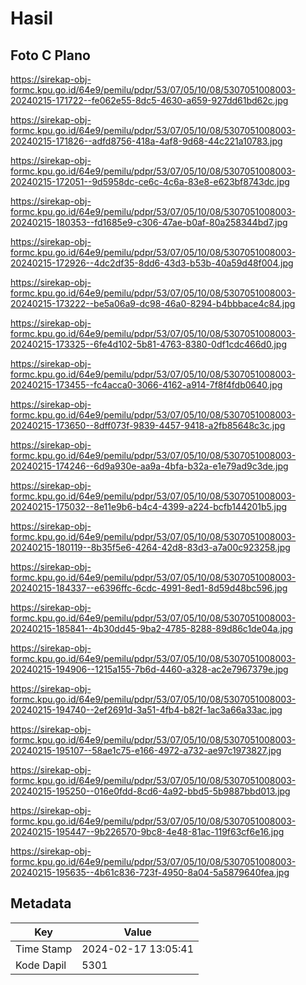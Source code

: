 # Hasil

## Foto C Plano

https://sirekap-obj-formc.kpu.go.id/64e9/pemilu/pdpr/53/07/05/10/08/5307051008003-20240215-171722--fe062e55-8dc5-4630-a659-927dd61bd62c.jpg

https://sirekap-obj-formc.kpu.go.id/64e9/pemilu/pdpr/53/07/05/10/08/5307051008003-20240215-171826--adfd8756-418a-4af8-9d68-44c221a10783.jpg

https://sirekap-obj-formc.kpu.go.id/64e9/pemilu/pdpr/53/07/05/10/08/5307051008003-20240215-172051--9d5958dc-ce6c-4c6a-83e8-e623bf8743dc.jpg

https://sirekap-obj-formc.kpu.go.id/64e9/pemilu/pdpr/53/07/05/10/08/5307051008003-20240215-180353--fd1685e9-c306-47ae-b0af-80a258344bd7.jpg

https://sirekap-obj-formc.kpu.go.id/64e9/pemilu/pdpr/53/07/05/10/08/5307051008003-20240215-172926--4dc2df35-8dd6-43d3-b53b-40a59d48f004.jpg

https://sirekap-obj-formc.kpu.go.id/64e9/pemilu/pdpr/53/07/05/10/08/5307051008003-20240215-173222--be5a06a9-dc98-46a0-8294-b4bbbace4c84.jpg

https://sirekap-obj-formc.kpu.go.id/64e9/pemilu/pdpr/53/07/05/10/08/5307051008003-20240215-173325--6fe4d102-5b81-4763-8380-0df1cdc466d0.jpg

https://sirekap-obj-formc.kpu.go.id/64e9/pemilu/pdpr/53/07/05/10/08/5307051008003-20240215-173455--fc4acca0-3066-4162-a914-7f8f4fdb0640.jpg

https://sirekap-obj-formc.kpu.go.id/64e9/pemilu/pdpr/53/07/05/10/08/5307051008003-20240215-173650--8dff073f-9839-4457-9418-a2fb85648c3c.jpg

https://sirekap-obj-formc.kpu.go.id/64e9/pemilu/pdpr/53/07/05/10/08/5307051008003-20240215-174246--6d9a930e-aa9a-4bfa-b32a-e1e79ad9c3de.jpg

https://sirekap-obj-formc.kpu.go.id/64e9/pemilu/pdpr/53/07/05/10/08/5307051008003-20240215-175032--8e11e9b6-b4c4-4399-a224-bcfb144201b5.jpg

https://sirekap-obj-formc.kpu.go.id/64e9/pemilu/pdpr/53/07/05/10/08/5307051008003-20240215-180119--8b35f5e6-4264-42d8-83d3-a7a00c923258.jpg

https://sirekap-obj-formc.kpu.go.id/64e9/pemilu/pdpr/53/07/05/10/08/5307051008003-20240215-184337--e6396ffc-6cdc-4991-8ed1-8d59d48bc596.jpg

https://sirekap-obj-formc.kpu.go.id/64e9/pemilu/pdpr/53/07/05/10/08/5307051008003-20240215-185841--4b30dd45-9ba2-4785-8288-89d86c1de04a.jpg

https://sirekap-obj-formc.kpu.go.id/64e9/pemilu/pdpr/53/07/05/10/08/5307051008003-20240215-194906--1215a155-7b6d-4460-a328-ac2e7967379e.jpg

https://sirekap-obj-formc.kpu.go.id/64e9/pemilu/pdpr/53/07/05/10/08/5307051008003-20240215-194740--2ef2691d-3a51-4fb4-b82f-1ac3a66a33ac.jpg

https://sirekap-obj-formc.kpu.go.id/64e9/pemilu/pdpr/53/07/05/10/08/5307051008003-20240215-195107--58ae1c75-e166-4972-a732-ae97c1973827.jpg

https://sirekap-obj-formc.kpu.go.id/64e9/pemilu/pdpr/53/07/05/10/08/5307051008003-20240215-195250--016e0fdd-8cd6-4a92-bbd5-5b9887bbd013.jpg

https://sirekap-obj-formc.kpu.go.id/64e9/pemilu/pdpr/53/07/05/10/08/5307051008003-20240215-195447--9b226570-9bc8-4e48-81ac-119f63cf6e16.jpg

https://sirekap-obj-formc.kpu.go.id/64e9/pemilu/pdpr/53/07/05/10/08/5307051008003-20240215-195635--4b61c836-723f-4950-8a04-5a5879640fea.jpg


## Metadata

| Key        | Value               |
| ---------- | ------------------- |
| Time Stamp | 2024-02-17 13:05:41 |
| Kode Dapil | 5301                |



